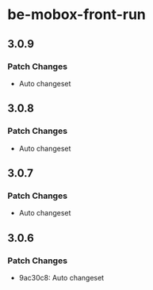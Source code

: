 # be-mobox-front-run

## 3.0.9

### Patch Changes

-   Auto changeset

## 3.0.8

### Patch Changes

-   Auto changeset

## 3.0.7

### Patch Changes

-   Auto changeset

## 3.0.6

### Patch Changes

-   9ac30c8: Auto changeset
